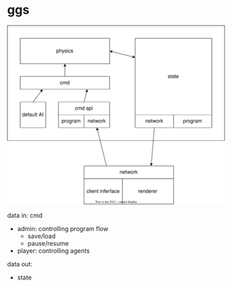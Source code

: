 # ggs

![](ggs.svg)

data in: cmd
- admin: controlling program flow
  - save/load
  - pause/resume
- player: controlling agents

data out:
- state
